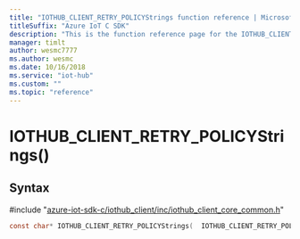 ```yaml
---                             
title: "IOTHUB_CLIENT_RETRY_POLICYStrings function reference | Microsoft Docs" 
titleSuffix: "Azure IoT C SDK"            
description: "This is the function reference page for the IOTHUB_CLIENT_RETRY_POLICYStrings() function in the Azure IoT C SDK. This SDK is used with Azure IoT Hub and Azure IoT Hub Device Provisioning Service"            
manager: timlt                 
author: wesmc7777              
ms.author: wesmc               
ms.date: 10/16/2018                    
ms.service: "iot-hub"             
ms.custom: ""                
ms.topic: "reference"        
---                            
```


# IOTHUB_CLIENT_RETRY_POLICYStrings()

## Syntax

\#include "[azure-iot-sdk-c/iothub_client/inc/iothub_client_core_common.h](../iothub-client-core-common-h.md)"  
```C
const char* IOTHUB_CLIENT_RETRY_POLICYStrings(  IOTHUB_CLIENT_RETRY_POLICY  value);
```

